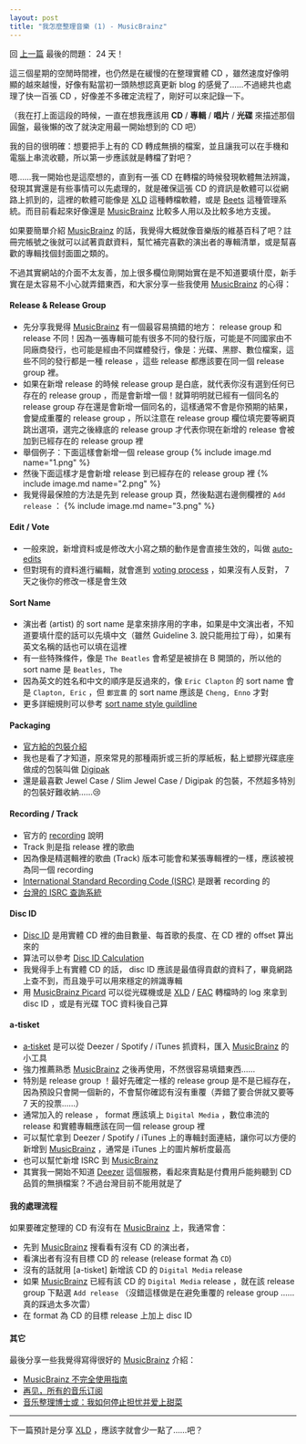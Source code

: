 ```yaml
---
layout: post
title: "我怎麼整理音樂 (1) - MusicBrainz"
---
```


回 [上一篇](recent-updates-gitlab-obsidian-beets) 最後的問題： 24 天！

這三個星期的空閒時間裡，也仍然是在緩慢的在整理實體 CD ，雖然速度好像明顯的越來越慢，好像有點當初一頭熱想認真更新 blog 的感覺了……不過總共也處理了快一百張 CD ，好像差不多確定流程了，剛好可以來記錄一下。

（我在打上面這段的時候，一直在想我應該用 **CD** / **專輯** / **唱片** / **光碟** 來描述那個圓盤，最後懶的改了就決定用最一開始想到的 CD 吧）

我的目的很明確：想要把手上有的 CD 轉成無損的檔案，並且讓我可以在手機和電腦上串流收聽，所以第一步應該就是轉檔了對吧？

嗯……我一開始也是這麼想的，直到有一張 CD 在轉檔的時候發現軟體無法辨識，發現其實還是有些事情可以先處理的，就是確保這張 CD 的資訊是軟體可以從網路上抓到的，這裡的軟體可能像是 [XLD] 這種轉檔軟體，或是 [Beets] 這種管理系統。而目前看起來好像還是 [MusicBrainz] 比較多人用以及比較多地方支援。

如果要簡單介紹 [MusicBrainz] 的話，我覺得大概就像音樂版的維基百科了吧？註冊完帳號之後就可以試著貢獻資料，幫忙補完喜歡的演出者的專輯清單，或是幫喜歡的專輯找個封面圖之類的。

不過其實網站的介面不太友善，加上很多欄位剛開始實在是不知道要填什麼，新手實在是太容易不小心就弄錯東西，和大家分享一些我使用 [MusicBrainz] 的心得：

#### Release & Release Group

- 先分享我覺得 [MusicBrainz] 有一個最容易搞錯的地方： release group 和 release 不同！因為一張專輯可能有很多不同的發行版，可能是不同國家由不同廠商發行，也可能是經由不同媒體發行，像是：光碟、黑膠、數位檔案，這些不同的發行都是一種 release ，這些 release 都應該要在同一個 release group 裡。
- 如果在新增 release 的時候 release group 是白底，就代表你沒有選到任何已存在的 release group ，而是會新增一個！就算明明就已經有一個同名的 release group 存在還是會新增一個同名的，這樣通常不會是你預期的結果，會變成重覆的 release group ，所以注意在 release group 欄位填完要等網頁跳出選項，選完之後綠底的 release group 才代表你現在新增的 release 會被加到已經存在的 release group 裡
- 舉個例子：下面這樣會新增一個 release group
{% include image.md name="1.png" %}
- 然後下面這樣才是會新增 release 到已經存在的 release group 裡
{% include image.md name="2.png" %}
- 我覺得最保險的方法是先到 release group 頁，然後點選右邊側欄裡的 `Add release` ：
{% include image.md name="3.png" %}

#### Edit / Vote

- 一般來說，新增資料或是修改大小寫之類的動作是會直接生效的，叫做 [auto-edits](https://musicbrainz.org/doc/Edit#Auto-edits)
- 但對現有的資料進行編輯，就會進到 [voting process](https://musicbrainz.org/doc/Introduction_to_Voting) ，如果沒有人反對， 7 天之後你的修改一樣是會生效

#### Sort Name

- 演出者 (artist) 的 sort name 是拿來排序用的字串，如果是中文演出者，不知道要填什麼的話可以先填中文（雖然 Guideline 3. 說只能用拉丁母），如果有英文名稱的話也可以填在這裡
- 有一些特殊條件，像是 `The Beatles` 會希望是被排在 B 開頭的，所以他的 sort name 是 `Beatles, The`
- 因為英文的姓名和中文的順序是反過來的，像 `Eric Clapton` 的 sort name 會是 `Clapton, Eric` ，但 `鄭宜農` 的 sort name 應該是 `Cheng, Enno` 才對
- 更多詳細規則可以參考 [sort name style guildline](https://musicbrainz.org/doc/Style/Artist/Sort_Name)

#### Packaging

- [官方給的包裝介紹](https://musicbrainz.org/doc/Release/Packaging)
- 我也是看了才知道，原來常見的那種兩折或三折的厚紙板，黏上塑膠光碟底座做成的包裝叫做 [Digipak](https://musicbrainz.org/doc/Release/Packaging/Digipak)
- 還是最喜歡 Jewel Case / Slim Jewel Case / Digipak 的包裝，不然超多特別的包裝好難收納……😢

#### Recording / Track

- 官方的 [recording](https://musicbrainz.org/doc/Recording) 說明
- Track 則是指 release 裡的歌曲
- 因為像是精選輯裡的歌曲 (Track) 版本可能會和某張專輯裡的一樣，應該被視為同一個 recording
- [International Standard Recording Code (ISRC)](https://musicbrainz.org/doc/ISRC) 是跟著 recording 的
- [台灣的 ISRC 查詢系統](https://isrc.ncl.edu.tw/C200/C200)

#### Disc ID

- [Disc ID](https://musicbrainz.org/doc/Disc_ID) 是用實體 CD 裡的曲目數量、每首歌的長度、在 CD 裡的 offset 算出來的
- 算法可以參考 [Disc ID Calculation](https://musicbrainz.org/doc/Disc_ID_Calculation)
- 我覺得手上有實體 CD 的話， disc ID 應該是最值得貢獻的資料了，畢竟網路上查不到，而且幾乎可以用來穩定的辨識專輯
- 用 [MusicBrainz Picard][Picard] 可以從光碟機或是 [XLD] / [EAC] 轉檔時的 log 來拿到 disc ID ，或是有光碟 TOC 資料後自己算

#### a‐tisket

- [a‐tisket] 是可以從 Deezer / Spotify / iTunes 抓資料，匯入 [MusicBrainz] 的小工具
- 強力推薦熟悉 [MusicBrainz] 之後再使用，不然很容易填錯東西……
- 特別是 release group ！最好先確定一樣的 release group 是不是已經存在，因為預設只會開一個新的，不會幫你確認有沒有重覆（弄錯了要合併就又要等 7 天的投票……）
- 通常加入的 release ， format 應該填上 `Digital Media` ，數位串流的 release 和實體專輯應該在同一個 release group 裡
- 可以幫忙拿到 Deezer / Spotify / iTunes 上的專輯封面連結，讓你可以方便的新增到 [MusicBrainz] ，通常是 iTunes 上的圖片解析度最高
- 也可以幫忙新增 ISRC 到 [MusicBrainz]
- 其實我一開始不知道 [Deezer](https://www.deezer.com/) 這個服務，看起來賣點是付費用戶能夠聽到 CD 品質的無損檔案？不過台灣目前不能用就是了

#### 我的處理流程

如果要確定整理的 CD 有沒有在 [MusicBrainz] 上，我通常會：

- 先到 [MusicBrainz] 搜看看有沒有 CD 的演出者，
- 看演出者有沒有目標 CD 的 release (release format 為 `CD`)
- 沒有的話就用 [a-tisket] 新增該 CD 的 `Digital Media` release
- 如果 [MusicBrainz] 已經有該 CD 的 `Digital Media` release ，就在該 release group 下點選 `Add release` （沒錯這樣做是在避免重覆的 release group ……真的踩過太多次雷）
- 在 format 為 CD 的目標 release 上加上 disc ID

#### 其它

最後分享一些我覺得寫得很好的 [MusicBrainz] 介紹：

- [MusicBrainz 不完全使用指南](https://www.himiku.com/archives/musicbrainz.html)
- [再见，所有的音乐订阅](https://emptystack.top/good-bye-music-subscriptions/)
- [音乐整理博士​​或：我如何停止担忧并爱上甜菜](https://emptystack.top/dr-musicuration/)

---

下一篇預計是分享 [XLD] ，應該字就會少一點了……吧？

[MusicBrainz]: https://musicbrainz.org/
[XLD]: https://tmkk.undo.jp/xld/index_e.html
[Beets]: https://beets.io/
[a‐tisket]: https://atisket.pulsewidth.org.uk/
[Picard]: https://picard.musicbrainz.org/
[EAC]: https://www.exactaudiocopy.de/
